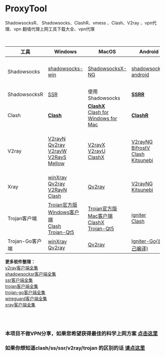 # ProxyTool  
ShadowsocksR、 Shadowsocks、ClashR、vmess 、Clash、V2ray 、vpn代理、vpn 翻墙代理上网工具下载大全、vpn代理  



<br/>

| 工具         | Windows                 | MacOS          | Android           | IOS                       | 备注                                                         |
| ------------ | ------------------------------------------------------------ | ------------------------------------------------------------ | ------------------------------------------------------------ | ------------------------------------------------------------ | :----------------------------------------------------------- |
| Shadowsocks  | [shadowsocks-win](https://github.com/shadowsocks/shadowsocks-windows/releases) | [ShadowsocksX-NG](https://github.com/shadowsocks/ShadowsocksX-NG/releases/)  |  [shadowsocks-android](https://github.com/shadowsocks/shadowsocks-android/releases)  |**[Shadowrocket](https://github.com/githubvpn007/v2rayNvpn/releases/tag/Shadowrocket_2.1.12)** <br/> [QuantumultX](https://apps.apple.com/us/app/id1443988620) |Shadowrocket_2.1.12可以本地安装 <br/> IOS工具下载需要用美区的AppleID                               |
| ShadowsocksR | [SSR](https://github.com/shadowsocksrr/shadowsocksr-csharp/releases)   |            使用 Shadowsocks                      | **[SSRR](https://github.com/shadowsocksrr/shadowsocksr-android/releases)** |                    使用 Shadowsocks                                 |                                                              |
| Clash       |  **[Clash](https://github.com/Fndroid/clash_for_windows_pkg/releases)**    |  **[ClashX](https://github.com/yichengchen/clashX/releases)** <br/>[Clash for Windows for Mac](https://github.com/Fndroid/clash_for_windows_pkg/releases)  |    **[ClashR](https://github.com/BROBIRD/ClashForAndroid/releases)**    |                                                              |                                  |
| V2ray        | [V2rayN](https://github.com/2dust/v2rayN/releases)  <br/> [Qv2ray](https://github.com/Qv2ray/Qv2ray/releases)   <br/>  [V2rayW](https://github.com/Cenmrev/V2RayW/releases) <br/>  [V2RayS](https://github.com/Shinlor/V2RayS/releases)  <br/> [Mellow](https://github.com/mellow-io/mellow/releases) |  [V2rayX](https://github.com/Cenmrev/V2RayX/releases)  <br/> [V2rayU](https://github.com/yanue/V2rayU/releases)   <br/>  [ClashX](https://github.com/yichengchen/clashX/releases)  | [V2rayNG](https://github.com/2dust/v2rayNG/releases) <br/>  [BifrostV](https://github.com/githubvpn007/v2rayNvpn/releases/tag/android-BifrostV0.6.8) <br/>  [Clash](https://github.com/Kr328/ClashForAndroid/releases) <br/>  [Kitsunebi](https://github.com/eycorsican/kitsunebi-android/releases)| [kitsunebi](https://apps.apple.com/us/app/kitsunebi-proxy-utility/id1446584073) <br/> [Shadowrocket](https://github.com/githubvpn007/v2rayNvpn/releases/tag/Shadowrocket_2.1.12)   <br/> pepi  <br/> i2Ray <br/> Quantumult <br/> QuantumultX <br/> Surge 4 |    IOS 工具大多需要美区账号下载
| Xray        | [winXray](https://github.com/TheMRLL/winxray/releases)  <br/> [Qv2ray](https://github.com/Qv2ray/Qv2ray/releases)   <br/>  [V2RayN](https://github.com/2dust/v2rayN/releases) <br/>  [Clash](https://github.com/Fndroid/clash_for_windows_pkg/releases) |  [Qv2ray](https://github.com/Qv2ray/Qv2ray/releases/tag/v2.7.0) |   [V2rayNG](https://github.com/2dust/v2rayNG/releases) <br/>    [Kitsunebi](https://github.com/eycorsican/kitsunebi-android/releases)   |[Shadowrocket](https://github.com/githubvpn007/v2rayNvpn/releases/tag/Shadowrocket_2.1.12) |    Shadowrocket 使用爱思助手安装
| Trojan客户端       | [Trojan官方版Windows客户端](https://github.com/trojan-gfw/trojan/releases)  <br/> [Clash](https://github.com/Fndroid/clash_for_windows_pkg/releases)  <br/>  [Trojan-Qt5](https://github.com/McDull-GitHub/trojan-qt5/releases)  |  [Trojan官方版Mac客户端](https://github.com/trojan-gfw/trojan/releases) <br/> [ClashX](https://github.com/yichengchen/clashX/releases) <br/>  [Trojan-Qt5](https://github.com/McDull-GitHub/trojan-qt5/releases) |    [igniter](https://github.com/trojan-gfw/igniter/releases)  <br/>   [Clash](https://github.com/BROBIRD/ClashForAndroid/releases)  |  [Shadowrocket](https://github.com/githubvpn007/v2rayNvpn/releases/tag/Shadowrocket_2.1.12)  <br/> QuantumultX   |  QuantumultX 需要美区账号下载 |
|   Trojan-Go客户端   |   [winXray](https://github.com/TheMRLL/winxray/releases)   <br/>  [Qv2ray](https://github.com/Qv2ray/Qv2ray/releases)     |   [Qv2ray](https://github.com/Qv2ray/Qv2ray/releases)         |        [Igniter-Go(自己编译)](https://codeload.github.com/p4gefau1t/trojan-go-android/zip/v0.1.0-pre-alpha20)         | [Shadowrocket](https://github.com/githubvpn007/v2rayNvpn/releases/tag/Shadowrocket_2.1.12)


**更多软件整理：**  
[v2ray客户端全集](https://xiaoheicn.top/v2ray客户端全集/)  
[shadowsocksr客户端全集](https://xiaoheicn.top/shadowsocks-ss客户端全集/)  
[ssr客户端全集](https://xiaoheicn.top/shadowsocksr-ssr客户端全集/)  
[trojan客户端全集](https://xiaoheicn.top/trojan客户端下载/)  
[trojan-go客户端全集](https://xiaoheicn.top/trojan-go客户端下载/)  
[wireguard客户端全集](https://xiaoheicn.top/wireguard客户端/)  
[xray客户端全集](https://xiaoheicn.top/xray客户端全集/)  






<br/>
<br/>


### 本项目不做VPN分享，如果您希望获得最佳的科学上网方案 [点击这里](https://github.com/githubvpn007/v2rayNvpn)  



### 如果你想知道clash/ss/ssr/v2ray/trojan 的区别的话 [请点这里](https://github.com/githubvpn007/proxy)
